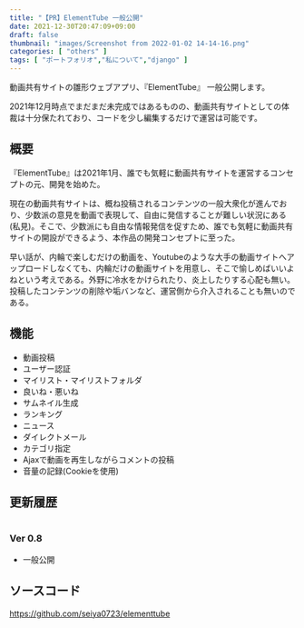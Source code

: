 ```yaml
---
title: "【PR】ElementTube 一般公開"
date: 2021-12-30T20:47:09+09:00
draft: false
thumbnail: "images/Screenshot from 2022-01-02 14-14-16.png"
categories: [ "others" ]
tags: [ "ポートフォリオ","私について","django" ]
---
```


動画共有サイトの雛形ウェブアプリ、『ElementTube』 一般公開します。

2021年12月時点でまだまだ未完成ではあるものの、動画共有サイトとしての体裁は十分保たれており、コードを少し編集するだけで運営は可能です。

## 概要

『ElementTube』は2021年1月、誰でも気軽に動画共有サイトを運営するコンセプトの元、開発を始めた。

現在の動画共有サイトは、概ね投稿されるコンテンツの一般大衆化が進んでおり、少数派の意見を動画で表現して、自由に発信することが難しい状況にある(私見)。そこで、少数派にも自由な情報発信を促すため、誰でも気軽に動画共有サイトの開設ができるよう、本作品の開発コンセプトに至った。

早い話が、内輪で楽しむだけの動画を、Youtubeのような大手の動画サイトへアップロードしなくても、内輪だけの動画サイトを用意し、そこで愉しめばいいよねという考えである。外野に冷水をかけられたり、炎上したりする心配も無い。投稿したコンテンツの削除や垢バンなど、運営側から介入されることも無いのである。


## 機能

- 動画投稿
- ユーザー認証
- マイリスト・マイリストフォルダ
- 良いね・悪いね
- サムネイル生成
- ランキング
- ニュース
- ダイレクトメール
- カテゴリ指定
- Ajaxで動画を再生しながらコメントの投稿
- 音量の記録(Cookieを使用)


## 更新履歴

<div class="img-center"><img src="/images/Screenshot from 2022-01-02 14-14-16.png" alt=""></div>

### Ver 0.8

- 一般公開

## ソースコード

https://github.com/seiya0723/elementtube

